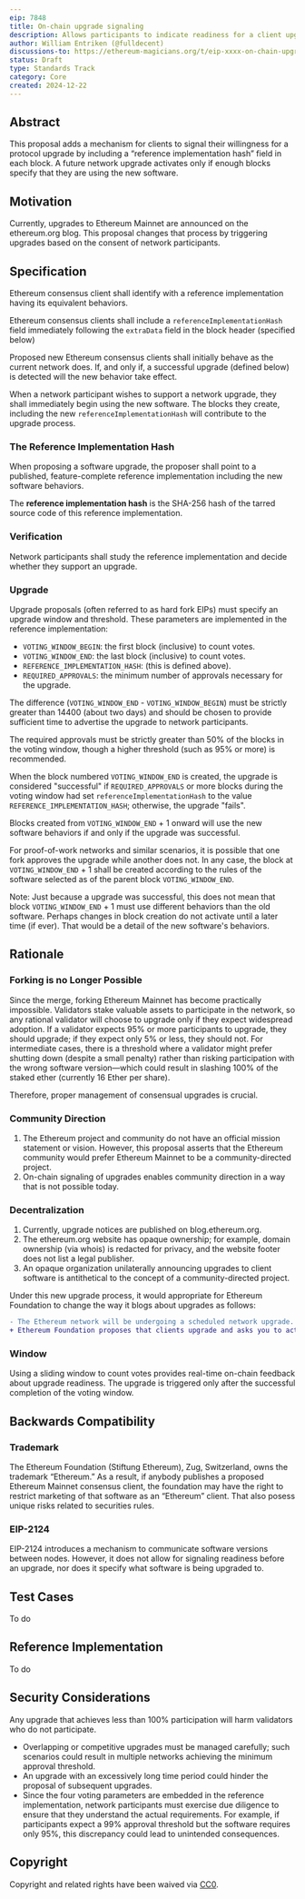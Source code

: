 ```yaml
---
eip: 7848
title: On-chain upgrade signaling
description: Allows participants to indicate readiness for a client upgrade when producing blocks
author: William Entriken (@fulldecent)
discussions-to: https://ethereum-magicians.org/t/eip-xxxx-on-chain-upgrade-signaling/22306
status: Draft
type: Standards Track
category: Core
created: 2024-12-22
---
```


## Abstract

This proposal adds a mechanism for clients to signal their willingness for a protocol upgrade by including a “reference implementation hash” field in each block. A future network upgrade activates only if enough blocks specify that they are using the new software.

## Motivation

Currently, upgrades to Ethereum Mainnet are announced on the ethereum.org blog. This proposal changes that process by triggering upgrades based on the consent of network participants.

## Specification

Ethereum consensus client shall identify with a reference implementation having its equivalent behaviors.

Ethereum consensus clients shall include a `referenceImplementationHash` field immediately following the `extraData` field in the block header (specified below)

Proposed new Ethereum consensus clients shall initially behave as the current network does. If, and only if, a successful upgrade (defined below) is detected will the new behavior take effect.

When a network participant wishes to support a network upgrade, they shall immediately begin using the new software. The blocks they create, including the new `referenceImplementationHash` will contribute to the upgrade process.

### The Reference Implementation Hash

When proposing a software upgrade, the proposer shall point to a published, feature-complete reference implementation including the new software behaviors.

The **reference implementation hash** is the SHA-256 hash of the tarred source code of this reference implementation.

### Verification

Network participants shall study the reference implementation and decide whether they support an upgrade.

### Upgrade

Upgrade proposals (often referred to as hard fork EIPs) must specify an upgrade window and threshold. These parameters are implemented in the reference implementation:

- `VOTING_WINDOW_BEGIN`: the first block (inclusive) to count votes.
- `VOTING_WINDOW_END`: the last block (inclusive) to count votes.
- `REFERENCE_IMPLEMENTATION_HASH`: (this is defined above).
- `REQUIRED_APPROVALS`: the minimum number of approvals necessary for the upgrade.

The difference (`VOTING_WINDOW_END` - `VOTING_WINDOW_BEGIN`) must be strictly greater than 14400 (about two days) and should be chosen to provide sufficient time to advertise the upgrade to network participants.

The required approvals must be strictly greater than 50% of the blocks in the voting window, though a higher threshold (such as 95% or more) is recommended.

When the block numbered `VOTING_WINDOW_END` is created, the upgrade is considered "successful" if `REQUIRED_APPROVALS` or more blocks during the voting window had set `referenceImplementationHash` to the value `REFERENCE_IMPLEMENTATION_HASH`; otherwise, the upgrade "fails".

Blocks created from `VOTING_WINDOW_END` + 1 onward will use the new software behaviors if and only if the upgrade was successful.

For proof-of-work networks and similar scenarios, it is possible that one fork approves the upgrade while another does not. In any case, the block at `VOTING_WINDOW_END` + 1 shall be created according to the rules of the software selected as of the parent block `VOTING_WINDOW_END`.

Note: Just because a upgrade was successful, this does not mean that block `VOTING_WINDOW_END` + 1 must use different behaviors than the old software. Perhaps changes in block creation do not activate until a later time (if ever). That would be a detail of the new software's behaviors.

## Rationale

### Forking is no Longer Possible

Since the merge, forking Ethereum Mainnet has become practically impossible. Validators stake valuable assets to participate in the network, so any rational validator will choose to upgrade only if they expect widespread adoption. If a validator expects 95% or more participants to upgrade, they should upgrade; if they expect only 5% or less, they should not. For intermediate cases, there is a threshold where a validator might prefer shutting down (despite a small penalty) rather than risking participation with the wrong software version—which could result in slashing 100% of the staked ether (currently 16 Ether per share).

Therefore, proper management of consensual upgrades is crucial.

### Community Direction

1. The Ethereum project and community do not have an official mission statement or vision. However, this proposal asserts that the Ethereum community would prefer Ethereum Mainnet to be a community-directed project.
2. On-chain signaling of upgrades enables community direction in a way that is not possible today.

### Decentralization

1. Currently, upgrade notices are published on blog.ethereum.org.
2. The ethereum.org website has opaque ownership; for example, domain ownership (via whois) is redacted for privacy, and the website footer does not list a legal publisher.
3. An opaque organization unilaterally announcing upgrades to client software is antithetical to the concept of a community-directed project.

Under this new upgrade process, it would appropriate for Ethereum Foundation to change the way it blogs about upgrades as follows:

```diff
- The Ethereum network will be undergoing a scheduled network upgrade.
+ Ethereum Foundation proposes that clients upgrade and asks you to act now.
```

### Window

Using a sliding window to count votes provides real-time on-chain feedback about upgrade readiness. The upgrade is triggered only after the successful completion of the voting window.

## Backwards Compatibility

### Trademark

The Ethereum Foundation (Stiftung Ethereum), Zug, Switzerland, owns the trademark “Ethereum.” As a result, if anybody publishes a proposed Ethereum Mainnet consensus client, the foundation may have the right to restrict marketing of that software as an “Ethereum” client. That also posess unique risks related to securities rules.

### EIP-2124

EIP-2124 introduces a mechanism to communicate software versions between nodes. However, it does not allow for signaling readiness before an upgrade, nor does it specify what software is being upgraded to.

## Test Cases

To do

## Reference Implementation

To do

## Security Considerations

Any upgrade that achieves less than 100% participation will harm validators who do not participate.

- Overlapping or competitive upgrades must be managed carefully; such scenarios could result in multiple networks achieving the minimum approval threshold.
- An upgrade with an excessively long time period could hinder the proposal of subsequent upgrades.
- Since the four voting parameters are embedded in the reference implementation, network participants must exercise due diligence to ensure that they understand the actual requirements. For example, if participants expect a 99% approval threshold but the software requires only 95%, this discrepancy could lead to unintended consequences.

## Copyright

Copyright and related rights have been waived via [CC0](../LICENSE.md).
